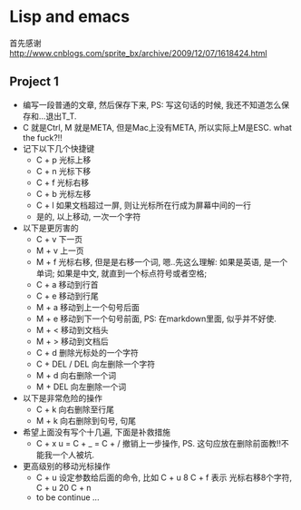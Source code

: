 # Lisp and emacs

首先感谢 http://www.cnblogs.com/sprite_bx/archive/2009/12/07/1618424.html

## Project 1
- 编写一段普通的文章, 然后保存下来, PS: 写这句话的时候, 我还不知道怎么保存和...退出T_T.
- C 就是Ctrl, M 就是META, 但是Mac上没有META, 所以实际上M是ESC. what the fuck?!!
- 记下以下几个快捷键
  - C + p 光标上移
  - C + n 光标下移
  - C + f 光标右移
  - C + b 光标左移
  - C + l 如果文档超过一屏, 则让光标所在行成为屏幕中间的一行
  - 是的, 以上移动, 一次一个字符
- 以下是更厉害的
  - C + v 下一页
  - M + v 上一页
  - M + f 光标右移, 但是是右移一个词, 嗯..先这么理解: 如果是英语, 是一个单词; 如果是中文, 就直到一个标点符号或者空格;
  - C + a 移动到行首
  - C + e 移动到行尾
  - M + a 移动到上一个句号后面
  - M + e 移动到下一个句号前面, PS: 在markdown里面, 似乎并不好使.
  - M + < 移动到文档头
  - M + > 移动到文档后
  - C + d 删除光标处的一个字符
  - C + DEL / DEL 向左删除一个字符
  - M + d 向右删除一个词
  - M + DEL 向左删除一个词
- 以下是非常危险的操作
  - C + k 向右删除至行尾
  - M + k 向右删除到句号, 句尾
- 希望上面没有写个十几遍, 下面是补救措施
  - C + x u = C + _ = C + / 撤销上一步操作, PS. 这句应放在删除前面教!!不能我一个人被坑.
- 更高级别的移动光标操作
  - C + u 设定参数给后面的命令, 比如 C + u 8 C + f 表示 光标右移8个字符, C + u 20 C + n
  - to be continue ...